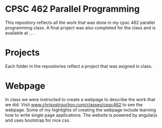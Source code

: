 # CPSC 462 Parallel Programming

This repository reflects all the work that was done in my cpsc 462 parallel programming class. A final project was also completed for the class and is available at ... .

# Projects

Each folder in the repositories reflect a project that was asigned in class. 

# Webpage

In class we were instructed to create a webpage to describe the work that we did. Visit www.chrisostrouchov.com/classes/cpsc462 to see the webpage. Some of my highlights of creating the webpage include learning how to write single page applications. The website is powered by angularjs and uses bootstrap for nice css.  